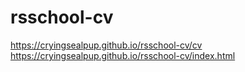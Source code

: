 # rsschool-cv
https://cryingsealpup.github.io/rsschool-cv/cv
https://cryingsealpup.github.io/rsschool-cv/index.html

